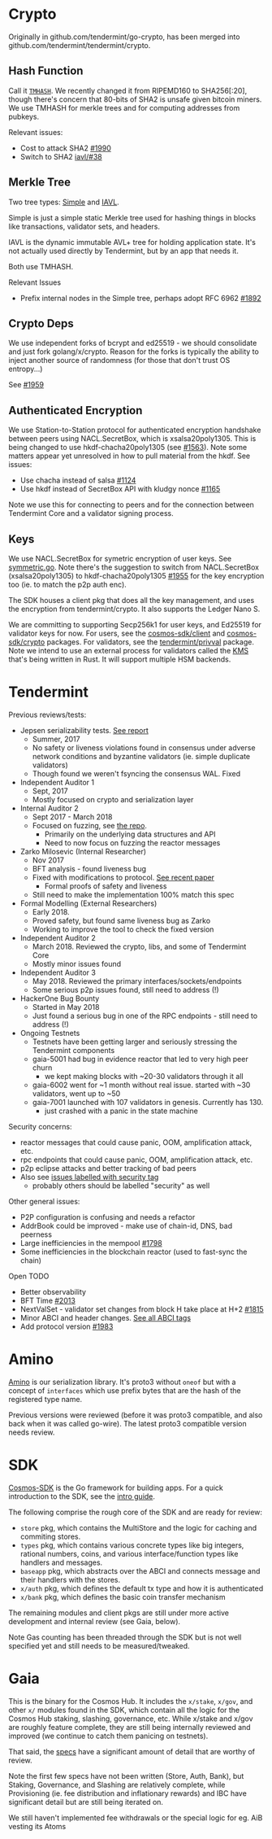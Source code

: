 # Crypto

Originally in github.com/tendermint/go-crypto, has been merged into
github.com/tendermint/tendermint/crypto. 

## Hash Function

Call it
[`TMHASH`](https://github.com/tendermint/tendermint/blob/develop/crypto/tmhash/hash.go). 
We recently changed it from RIPEMD160 to SHA256[:20], 
though there's concern that 80-bits of SHA2 is unsafe given bitcoin miners.
We use TMHASH for merkle trees and for computing addresses from pubkeys.

Relevant issues:
- Cost to attack SHA2 [#1990](https://github.com/tendermint/tendermint/issues/1990)
- Switch to SHA2 [iavl/#38](https://github.com/tendermint/iavl/issues/38)

## Merkle Tree

Two tree types: 
[Simple](https://github.com/tendermint/tendermint/tree/develop/crypto/merkle) and 
[IAVL](https://github.com/tendermint/iavl).

Simple is just a simple static Merkle tree used for hashing things
in blocks like transactions, validator sets, and headers. 

IAVL is the dynamic immutable AVL+ tree for holding application state.
It's not actually used directly by Tendermint, but by an app that needs it.

Both use TMHASH.

Relevant Issues
- Prefix internal nodes in the Simple tree, perhaps adopt RFC 6962 [#1892](https://github.com/tendermint/tendermint/issues/1892)

## Crypto Deps

We use independent forks of bcrypt and ed25519 - we should consolidate and just fork
golang/x/crypto. Reason for the forks is typically the ability to inject another source 
of randomness (for those that don't trust OS entropy...)

See [#1959](https://github.com/tendermint/tendermint/issues/1959)

## Authenticated Encryption

We use Station-to-Station protocol for authenticated encryption handshake between peers using
NACL.SecretBox, which is xsalsa20poly1305. This is being changed to use hkdf-chacha20poly1305 (see [#1563](https://github.com/tendermint/tendermint/pull/1563)).
Note some matters appear yet unresolved in how to pull material from the hkdf. See issues:

- Use chacha instead of salsa [#1124](https://github.com/tendermint/tendermint/issues/1124)
- Use hkdf instead of SecretBox API with kludgy nonce [#1165](https://github.com/tendermint/tendermint/issues/1165)

Note we use this for connecting to peers and for the connection between Tendermint Core and a validator signing process.

## Keys

We use NACL.SecretBox for symetric encryption of user keys. See
[symmetric.go](https://github.com/tendermint/tendermint/blob/develop/crypto/xsalsa20Symmetric/symmetric.go).
Note there's the suggestion to switch from NACL.SecretBox (xsalsa20poly1305) to hkdf-chacha20poly1305 
[#1955](https://github.com/tendermint/tendermint/issues/1955) for the key encryption too (ie. to match the p2p auth enc).

The SDK houses a client pkg that does all the key management, and uses the encryption from tendermint/crypto.
It also supports the Ledger Nano S.


We are committing to supporting Secp256k1 for user keys, and Ed25519 for validator keys for now. 
For users, see the
[cosmos-sdk/client](https://github.com/cosmos/cosmos-sdk/tree/develop/client) 
and [cosmos-sdk/crypto](https://github.com/cosmos/cosmos-sdk/tree/develop/crypto) packages.
For validators, see the [tendermint/privval](https://github.com/tendermint/tendermint/tree/develop/privval) package. 
Note we intend to use an external process for validators called the [KMS](https://github.com/tendermint/kms) that's being written in Rust. It will support multiple HSM backends.

# Tendermint

Previous reviews/tests:

- Jepsen serializability tests. [See report](https://jepsen.io/analyses/tendermint-0-10-2)
    - Summer, 2017
    - No safety or liveness violations found in consensus under adverse network conditions 
        and byzantine validators (ie. simple duplicate validators)
    - Though found we weren't fsyncing the consensus WAL. Fixed
- Independent Auditor 1
    - Sept, 2017
    - Mostly focused on crypto and serialization layer
- Internal Auditor 2
    - Sept 2017 - March 2018
    - Focused on fuzzing, see [the repo](https://github.com/tendermint/fuzz).
        - Primarily on the underlying data structures and API
        - Need to now focus on fuzzing the reactor messages
- Zarko Milosevic (Internal Researcher)
    - Nov 2017
    - BFT analysis - found liveness bug
    - Fixed with modifications to protocol. [See recent paper](https://arxiv.org/abs/1807.04938)
        - Formal proofs of safety and liveness
    - Still need to make the implementation 100% match this spec
- Formal Modelling (External Researchers)
    - Early 2018. 
    - Proved safety, but found same liveness bug as Zarko
    - Working to improve the tool to check the fixed version
- Independent Auditor 2
    - March 2018. Reviewed the crypto, libs, and some of Tendermint Core
    - Mostly minor issues found
- Independent Auditor 3
    - May 2018. Reviewed the primary interfaces/sockets/endpoints
    - Some serious p2p issues found, still need to address (!)
- HackerOne Bug Bounty
    - Started in May 2018
    - Just found a serious bug in one of the RPC endpoints - still need to address (!)
- Ongoing Testnets
    - Testnets have been getting larger and seriously stressing the Tendermint components
    - gaia-5001 had bug in evidence reactor that led to very high peer churn
        - we kept making blocks with ~20-30 validators through it all
    - gaia-6002 went for ~1 month without real issue. started with ~30 validators, went up to ~50
    - gaia-7001 launched with 107 validators in genesis. Currently has 130.
        - just crashed with a panic in the state machine

Security concerns:
- reactor messages that could cause panic, OOM, amplification attack, etc.
- rpc endpoints that could cause panic, OOM, amplification attack, etc.
- p2p eclipse attacks and better tracking of bad peers
- Also see [issues labelled with security tag](https://github.com/tendermint/tendermint/issues?utf8=%E2%9C%93&q=is%3Aissue+is%3Aopen+label%3Asecurity+)
    - probably others should be labelled "security" as well

Other general issues:
- P2P configuration is confusing and needs a refactor
- AddrBook could be improved - make use of chain-id, DNS, bad peerness
- Large inefficiencies in the mempool [#1798](https://github.com/tendermint/tendermint/issues/1798)
- Some inefficiencies in the blockchain reactor (used to fast-sync the chain)

Open TODO
- Better observability 
- BFT Time [#2013](https://github.com/tendermint/tendermint/issues/2013)
- NextValSet - validator set changes from block H take place at H+2 [#1815](https://github.com/tendermint/tendermint/pull/1815)
- Minor ABCI and header changes. [See all ABCI
  tags](https://github.com/tendermint/tendermint/issues?q=is%3Aissue+is%3Aopen+label%3Aabci+milestone%3Alaunch)
- Add protocol version [#1983](https://github.com/tendermint/tendermint/pull/1983)

# Amino

[Amino](https://github.com/tendermint/go-amino) is our serialization library. It's proto3 without `oneof` but with a concept of `interfaces` 
which use prefix bytes that are the hash of the registered type name.

Previous versions were reviewed (before it was proto3 compatible, and also back when it was called go-wire).
The latest proto3 compatible version needs review.

# SDK

[Cosmos-SDK](https://github.com/cosmos/cosmos-sdk) is the Go framework for building apps.
For a quick introduction to the SDK, see the [intro guide](https://cosmos.network/docs/sdk/core/intro.html).

The following comprise the rough core of the SDK and are ready for review:

- `store` pkg, which contains the MultiStore and the logic for caching and commiting stores.
- `types` pkg, which contains various concrete types like big integers, rational numbers, coins, 
    and various interface/function types like handlers and messages.
- `baseapp` pkg, which abstracts over the ABCI and connects message and their handlers with the stores.
- `x/auth` pkg, which defines the default tx type and how it is authenticated
- `x/bank` pkg, which defines the basic coin transfer mechanism

The remaining modules and client pkgs are still under more active development and internal review (see Gaia, below).

Note Gas counting has been threaded through the SDK but is not well specified yet and still needs to be measured/tweaked.

# Gaia

This is the binary for the Cosmos Hub.
It includes the `x/stake`, `x/gov`, and other `x/` modules found in the SDK, which contain
all the logic for the Cosmos Hub staking, slashing, governance, etc.
While x/stake and x/gov are roughly feature complete, they are still being internally reviewed and improved (we continue to catch them panicing on testnets).

That said, the [specs](https://github.com/cosmos/cosmos-sdk/tree/develop/docs/spec) 
have a significant amount of detail that are worthy of review.

Note the first few specs have not been written (Store, Auth, Bank), but Staking, Governance, 
and Slashing are relatively complete, while Provisioning (ie. fee distribution and inflationary rewards) 
and IBC have significant detail but are still being iterated on.

We still haven't implemented fee withdrawals or the special logic for eg. AiB vesting its Atoms
